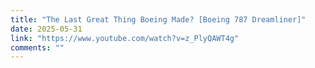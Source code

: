 ```yaml
---
title: "The Last Great Thing Boeing Made? [Boeing 787 Dreamliner]"
date: 2025-05-31
link: "https://www.youtube.com/watch?v=z_PlyQAWT4g"
comments: ""
---
```

